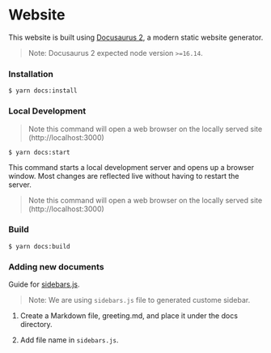 # Website

This website is built using [Docusaurus 2](https://docusaurus.io/), a modern static website generator.

> Note: Docusaurus 2 expected node version `>=16.14`.


### Installation

```
$ yarn docs:install
```

### Local Development

> Note this command will open a web browser on the locally served site (http://localhost:3000)

```
$ yarn docs:start
```

This command starts a local development server and opens up a browser window. Most changes are reflected live without having to restart the server.

> Note this command will open a web browser on the locally served site (http://localhost:3000)

### Build

```
$ yarn docs:build
```

### Adding new documents

Guide for [sidebars.js](https://docusaurus.io/docs/sidebar).

> Note: We are using `sidebars.js` file to generated custome sidebar.

1. Create a Markdown file, greeting.md, and place it under the docs directory.

2. Add file name in `sidebars.js`.
   